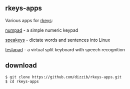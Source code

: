 ## rkeys-apps

Various apps for [rkeys]:

[numpad](./numpad) - a simple numeric keypad

[speakeys](./speakeys) - dictate words and sentences into Linux

[teslapad](./teslapad) - a virtual split keyboard with speech recognition

## download

    $ git clone https://github.com/dizzib/rkeys-apps.git
    $ cd rkeys-apps


[rkeys]: https://github.com/dizzib/rkeys
